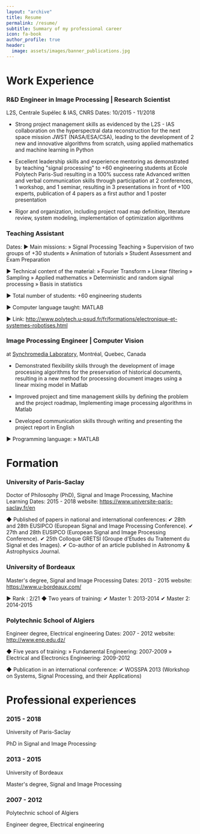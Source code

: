 ```yaml
---
layout: "archive"
title: Resume
permalink: /resume/
subtitle: Summary of my professional career
icon: fa-book
author_profile: true
header:
  image: assets/images/banner_publications.jpg
---
```



# Work Experience

### R&D Engineer in Image Processing | Research Scientist
L2S, Centrale Supélec & IAS, CNRS
Dates: 10/2015 - 11/2018

- Strong project management skills as evidenced by the L2S - IAS collaboration on the hyperspectral data reconstruction for the next space mission JWST (NASA/ESA/CSA), leading to the development of 2 new and innovative algorithms from scratch, using applied mathematics and machine learning in Python

- Excellent leadership skills and experience mentoring as demonstrated by teaching "signal processing" to +60 engineering students at Ecole Polytech Paris-Sud resulting in a 100% success rate
Advanced written and verbal communication skills through participation at 2 conferences, 1 workshop, and 1 seminar, resulting in 3 presentations in front of +100 experts, publication of 4 papers as a first author and 1 poster presentation

- Rigor and organization, including project road map definition, literature review, system modeling, implementation of optimization algorithms

### Teaching Assistant
Dates:
► Main missions:
     » Signal Processing Teaching
     » Supervision of two groups of +30 students
     » Animation of tutorials
     » Student Assessment and Exam Preparation

► Technical content of the material:
     » Fourier Transform
     » Linear filtering
     » Sampling
     » Applied mathematics
     » Deterministic and random signal processing
     » Basis in statistics

► Total number of students:
    +60 engineering students

► Computer language taught:
    MATLAB

► Link: http://www.polytech.u-psud.fr/fr/formations/electronique-et-systemes-robotises.html

### Image Processing Engineer | Computer Vision
at [Synchromedia Laboratory](http://www.synchromedia.ca/), Montréal, Quebec, Canada

- Demonstrated flexibility skills through the development of image processing algorithms for the preservation of historical documents, resulting in a new method for processing document images using a linear mixing model in Matlab

- Improved project and time management skills by defining the problem and the project roadmap, Implementing image processing algorithms in Matlab

- Developed communication skills through writing and presenting the project report in English

► Programming language:
» MATLAB




# Formation

### University of Paris-Saclay
Doctor of Philosophy (PhD), Signal and Image Processing, Machine Learning
Dates: 2015 - 2018
website: https://www.universite-paris-saclay.fr/en

◆ Published of papers in national and international conferences:
  ✔ 28th and 28th EUSIPCO (European Signal and Image Processing Conference).
  ✔ 27th and 28th EUSIPCO (European Signal and Image Processing Conference).
  ✔ 25th Colloque GRETSI (Groupe d'Etudes du Traitement du Signal et des Images).
  ✔ Co-author of an article published in Astronomy & Astrophysics Journal.

### University of Bordeaux
Master's degree, Signal and Image Processing
Dates: 2013 - 2015
website: https://www.u-bordeaux.com/

► Rank : 2/21
◆ Two years of training:
    ✔ Master 1: 2013-2014
    ✔ Master 2: 2014-2015

### Polytechnic School of Algiers
Engineer degree, Electrical engineering
Dates: 2007 - 2012
website: http://www.enp.edu.dz/

◆ Five years of training:
» Fundamental Engineering: 2007-2009
» Electrical and Electronics Engineering: 2009-2012

◆ Publication in an international conference:
✔ WOSSPA 2013 (Workshop on Systems, Signal Processing, and their Applications)

# Professional experiences

### 2015 - 2018
University of Paris-Saclay

PhD in Signal and Image Processing·


### 2013 - 2015
University of Bordeaux  

Master's degree, Signal and Image Processing

### 2007 - 2012

Polytechnic school of Algiers

Engineer degree, Electrical engineering
